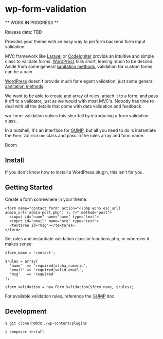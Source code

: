 # wp-form-validation

** WORK IN PROGRESS **

Release date: TBD

Provides your theme with an easy way to perform backend form input validation

MVC framework like [Laravel](https://laravel.com/) or [CodeIgniter](https://codeigniter.com/) provide an intuitive and simple class to validate forms. [WordPress](https://wordpress.org/) falls short, leaving much to be desired. Aside from some general [sanitation methods](https://codex.wordpress.org/Data_Validation), validation for custom forms can be a pain.

[WordPress](https://wordpress.org/) doesn't provide much for elegant validation, just some general [sanitation methods](https://codex.wordpress.org/Data_Validation).

We want to be able to create and array of rules, attach it to a form, and pass it off to a validator, just as we would with most MVC's. Nobody has time to deal with all the details that come with data validation and feedback.

wp-form-validation solves this shortfall by introducing a form validation class.

In a nutshell, it's an interface for [GUMP](https://github.com/Wixel/GUMP), but all you need to do is instantiate the `Form_Validation` class and pass in the rules array and form name.

Boom


## Install

If you don't know how to install a WordPress plugin, this isn't for you.

## Getting Started

Create a form somewhere in your theme:
```
<form name="contact_form" action="<?php echo esc_url( admin_url('admin-post.php') ); ?>" method="post">
  <input id="name" name="name" type="text">
  <input id="email" name="org" type="text">
  <textarea id="msg"></textarea>
</form>
```

Set rules and instantiate validation class in functions.php, or wherever it makes sense:

```
$form_name = 'contact';

$rules = array(
  'name'  => 'required|alpha_numeric',
  'email' => 'required|valid_email',
  'msg'   => 'required'
);

$form_validation = new Form_Validation($form_name, $rules);
```

For available validation rules, reference the [GUMP](https://github.com/Wixel/GUMP) doc

## Development

`$ git clone` inside `./wp-content/plugins`

`$ composer install`
